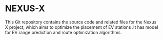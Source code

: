 # NEXUS-X
This Git repository contains the source code and related files for the Nexus X project, which aims to optimize the placement of EV stations .It has model for EV range prediction and route optimization algorithms.
